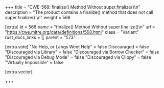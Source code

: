 +++
title = "CWE-568: finalize() Method Without super.finalize()\n"
description = "The product contains a finalize() method that does not call super.finalize().\n"
weight = 568

[extra]
id = 568
name = "finalize() Method Without super.finalize()\n"
url = "https://cwe.mitre.org/data/definitions/568.html"
class = "Variant"
rust_docs_links = []
parent = "573"

[extra.vote]
"No Help, or Langs Wont Help" = false
Discouraged = false
"Discouraged via Library" = false
"Discouraged via Borrow Checker" = false
"Discouraged via Debug Mode" = false
"Discouraged via Clippy" = false
"Virtually Impossible" = false

[extra.vector]

+++